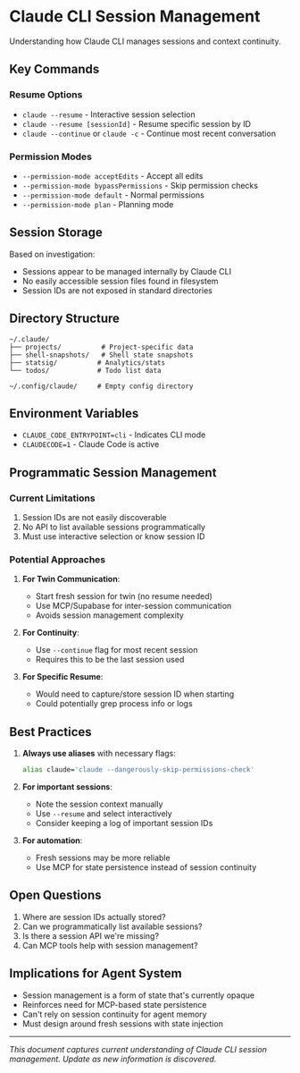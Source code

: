 # Claude CLI Session Management

Understanding how Claude CLI manages sessions and context continuity.

## Key Commands

### Resume Options
- `claude --resume` - Interactive session selection
- `claude --resume [sessionId]` - Resume specific session by ID
- `claude --continue` or `claude -c` - Continue most recent conversation

### Permission Modes
- `--permission-mode acceptEdits` - Accept all edits
- `--permission-mode bypassPermissions` - Skip permission checks
- `--permission-mode default` - Normal permissions
- `--permission-mode plan` - Planning mode

## Session Storage

Based on investigation:
- Sessions appear to be managed internally by Claude CLI
- No easily accessible session files found in filesystem
- Session IDs are not exposed in standard directories

## Directory Structure

```
~/.claude/
├── projects/          # Project-specific data
├── shell-snapshots/   # Shell state snapshots
├── statsig/          # Analytics/stats
└── todos/            # Todo list data

~/.config/claude/     # Empty config directory
```

## Environment Variables

- `CLAUDE_CODE_ENTRYPOINT=cli` - Indicates CLI mode
- `CLAUDECODE=1` - Claude Code is active

## Programmatic Session Management

### Current Limitations
1. Session IDs are not easily discoverable
2. No API to list available sessions programmatically
3. Must use interactive selection or know session ID

### Potential Approaches

1. **For Twin Communication**:
   - Start fresh session for twin (no resume needed)
   - Use MCP/Supabase for inter-session communication
   - Avoids session management complexity

2. **For Continuity**:
   - Use `--continue` flag for most recent session
   - Requires this to be the last session used

3. **For Specific Resume**:
   - Would need to capture/store session ID when starting
   - Could potentially grep process info or logs

## Best Practices

1. **Always use aliases** with necessary flags:
   ```bash
   alias claude='claude --dangerously-skip-permissions-check'
   ```

2. **For important sessions**:
   - Note the session context manually
   - Use `--resume` and select interactively
   - Consider keeping a log of important session IDs

3. **For automation**:
   - Fresh sessions may be more reliable
   - Use MCP for state persistence instead of session continuity

## Open Questions

1. Where are session IDs actually stored?
2. Can we programmatically list available sessions?
3. Is there a session API we're missing?
4. Can MCP tools help with session management?

## Implications for Agent System

- Session management is a form of state that's currently opaque
- Reinforces need for MCP-based state persistence
- Can't rely on session continuity for agent memory
- Must design around fresh sessions with state injection

---

*This document captures current understanding of Claude CLI session management. Update as new information is discovered.*